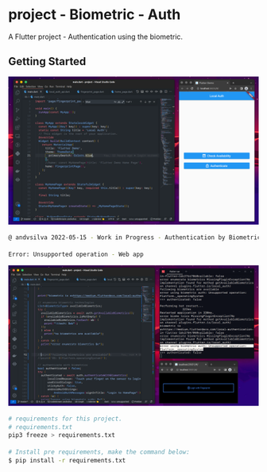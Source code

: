 # project - Biometric - Auth

A Flutter project - Authentication using the biometric.

## Getting Started

![](images/biometric_auth_screenshot.png)

```bash
@ andvsilva 2022-05-15 - Work in Progress - Authentication by Biometric.

Error: Unsupported operation - Web app
```
![](images/fingerprint_auth.png)

```bash
# requirements for this project.
# requirements.txt
pip3 freeze > requirements.txt

# Install pre requirements, make the command below:
$ pip install -r requirements.txt
```
